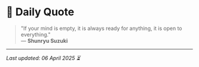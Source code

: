# 📜 Daily Quote

> "If your mind is empty, it is always ready for anything, it is open to everything."  
> — **Shunryu Suzuki**

---

_Last updated: 06 April 2025 ⏳_

